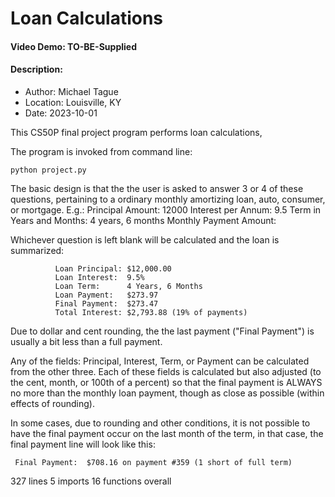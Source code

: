 # Loan Calculations
#### Video Demo: TO-BE-Supplied
#### Description:

* Author:   Michael Tague
* Location: Louisville, KY
* Date:     2023-10-01

This CS50P final project program performs loan calculations,

The program is invoked from command line:

    python project.py

The basic design is that the the user is asked to answer 3 or 4 of these questions,
pertaining to a ordinary monthly amortizing loan, auto, consumer, or mortgage.
E.g.:
            Principal Amount: 12000
          Interest per Annum: 9.5
    Term in Years and Months: 4 years, 6 months
      Monthly Payment Amount:

Whichever question is left blank will be calculated and the loan is summarized:

              Loan Principal: $12,000.00
              Loan Interest:  9.5%
              Loan Term:      4 Years, 6 Months
              Loan Payment:   $273.97
              Final Payment:  $273.47
              Total Interest: $2,793.88 (19% of payments)

Due to dollar and cent rounding, the the last payment ("Final Payment") is usually
a bit less than a full payment.

Any of the fields: Principal, Interest, Term, or Payment can be calculated from
the other three.   Each of these fields is calculated but also adjusted (to the
cent, month, or 100th of a percent) so that the final payment is ALWAYS no more
than the monthly loan payment, though as close as possible (within effects of rounding).

In some cases, due to rounding and other conditions, it is not possible to have the
final payment occur on the last month of the term, in that case, the final payment
line will look like this:

     Final Payment:  $708.16 on payment #359 (1 short of full term)






327 lines
5 imports
16 functions overall


